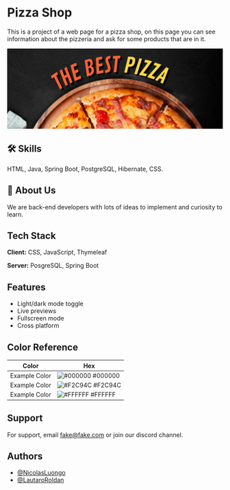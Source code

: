 
# Pizza Shop

This is a project of a web page for a pizza shop, on this page you can see information about the pizzeria and ask for some products that are in it.


![Logo](https://github.com/NicolasLuongo1/Pizza-Shop/blob/updateEntityAndDao/src/main/resources/static/img/Pizza%20Git.png?raw=true)


## 🛠 Skills
HTML, Java, Spring Boot, PostgreSQL, Hibernate, CSS.


## 🚀 About Us
We are back-end developers with lots of ideas to implement and curiosity to learn.

## Tech Stack

**Client:** CSS, JavaScript, Thymeleaf

**Server:** PosgreSQL, Spring Boot


## Features

- Light/dark mode toggle
- Live previews
- Fullscreen mode
- Cross platform

## Color Reference

| Color             | Hex                                                                |
| ----------------- | ------------------------------------------------------------------ |
| Example Color | ![#000000](https://via.placeholder.com/10/000000?text=+) #000000 |
| Example Color | ![#F2C94C](https://via.placeholder.com/10/F2C94C?text=+) #F2C94C |
| Example Color | ![#FFFFFF](https://via.placeholder.com/10/FFFFFF?text=+) #FFFFFF |


## Support

For support, email fake@fake.com or join our discord channel.


## Authors

- [@NicolasLuongo](https://github.com/NicolasLuongo1)
- [@LautaroRoldan](https://github.com/lautaroroldan)

